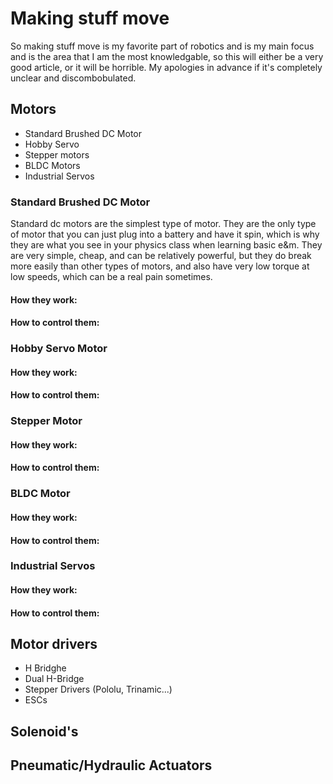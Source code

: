 # Making stuff move

So making stuff move is my favorite part of robotics and is my main focus and is the area that I am the most knowledgable, so this will either be a very good article, or it will be horrible. My apologies in advance if it's completely unclear and discombobulated.

## Motors

* Standard Brushed DC Motor
* Hobby Servo
* Stepper motors
* BLDC Motors
* Industrial Servos

### Standard Brushed DC Motor

Standard dc motors are the simplest type of motor. They are the only type of motor that you can just plug into a battery and have it spin, which is why they are what you see in your physics class when learning basic e&m. They are very simple, cheap, and can be relatively powerful, but they do break more easily than other types of motors, and also have very low torque at low speeds, which can be a real pain sometimes. 

#### How they work: 



#### How to control them:



### Hobby Servo Motor

#### How they work: 

#### How to control them:



### Stepper Motor

#### How they work: 

#### How to control them:



### BLDC Motor

#### How they work: 

#### How to control them:



### Industrial Servos

#### How they work: 

#### How to control them:

## Motor drivers

* H Bridghe
* Dual H-Bridge
* Stepper Drivers \(Pololu, Trinamic...\)
* ESCs

## Solenoid's

## Pneumatic/Hydraulic Actuators



